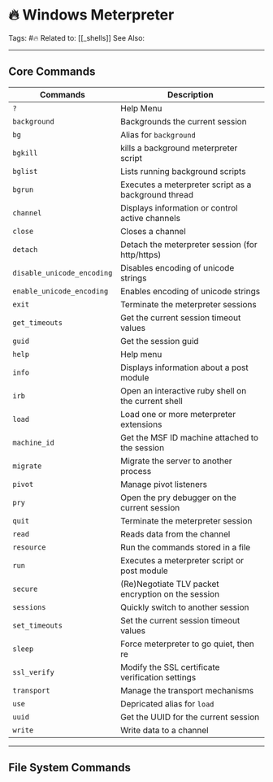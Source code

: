 # 🔥 Windows Meterpreter

Tags: #🔥 
Related to: [[_shells]]
See Also:

---
## Core Commands

| **Commands** | **Description** |
| ------ | ------------- |
|`?`  | Help Menu |
|	`background` | Backgrounds the current session |
|	`bg` | Alias for `background` |
|	`bgkill` | kills a background meterpreter script |
|	`bglist` | Lists running background scripts |
|	`bgrun` | Executes a meterpreter script as a background thread |
|	`channel` | Displays information or control active channels |
|	`close` | Closes a channel |
|	`detach` | Detach the meterpreter session (for http/https) |
|	`disable_unicode_encoding` | Disables encoding of unicode strings |
|	`enable_unicode_encoding` | Enables encoding of unicode strings |
|	`exit` | Terminate the meterpreter sessions |
|	`get_timeouts` | Get the current session timeout values |
|	`guid` | Get the session guid |
|	`help` | Help menu |
|	`info` | Displays information about a post module |
|	`irb` | Open an interactive ruby shell on the current shell |
|	`load` | Load one or more meterpreter extensions |
|	`machine_id` | Get the MSF ID machine attached to the session |
|	`migrate` | Migrate the server to another process |
|	`pivot` | Manage pivot listeners |
|	`pry` | Open the pry debugger on the current session |
|	`quit` | Terminate the meterpreter session |
|	`read` | Reads data from the channel |
|	`resource` | Run the commands stored in a file |
|	`run` | Executes a meterpreter script or post module |
|	`secure` | (Re)Negotiate TLV packet encryption on the session |
|	`sessions` | Quickly switch to another session |
|	`set_timeouts` | Set the current session timeout values |
|	`sleep` | Force meterpreter to go quiet, then re|establish connection |
|	`ssl_verify` | Modify the SSL certificate verification settings |
|	`transport` | Manage the transport mechanisms |
|	`use` | Depricated alias for `load` |
|	`uuid` | Get the UUID for the current session |
|	`write` | Write data to a channel |

---
## File System Commands

